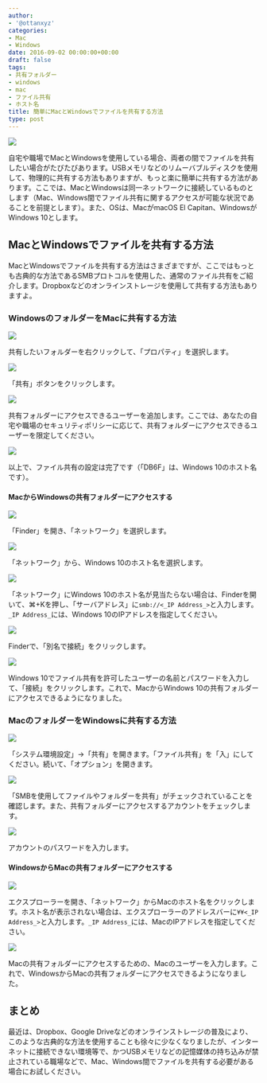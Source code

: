 ```yaml
---
author:
- '@ottanxyz'
categories:
- Mac
- Windows
date: 2016-09-02 00:00:00+00:00
draft: false
tags:
- 共有フォルダー
- windows
- mac
- ファイル共有
- ホスト名
title: 簡単にMacとWindowsでファイルを共有する方法
type: post
---
```


![](160902-57c97775ad172.jpg)






自宅や職場でMacとWindowsを使用している場合、両者の間でファイルを共有したい場合がたびたびあります。USBメモリなどのリムーバブルディスクを使用して、物理的に共有する方法もありますが、もっと楽に簡単に共有する方法があります。ここでは、MacとWindowsは同一ネットワークに接続しているものとします（Mac、Windows間でファイル共有に関するアクセスが可能な状況であることを前提とします）。また、OSは、MacがmacOS El Capitan、WindowsがWindows 10とします。





## MacとWindowsでファイルを共有する方法





MacとWindowsでファイルを共有する方法はさまざまですが、ここではもっとも古典的な方法であるSMBプロトコルを使用した、通常のファイル共有をご紹介します。Dropboxなどのオンラインストレージを使用して共有する方法もありますよ。





### WindowsのフォルダーをMacに共有する方法





![](160902-57c9777dce51c.png)






共有したいフォルダーを右クリックして、「プロパティ」を選択します。





![](160902-57c9778320436.png)






「共有」ボタンをクリックします。





![](160902-57c97787be3d2.png)






共有フォルダーにアクセスできるユーザーを追加します。ここでは、あなたの自宅や職場のセキュリティポリシーに応じて、共有フォルダーにアクセスできるユーザーを限定してください。





![](160902-57c9778f46e07.png)






以上で、ファイル共有の設定は完了です（「DB6F」は、Windows 10のホスト名です）。





#### MacからWindowsの共有フォルダーにアクセスする





![](160902-57c9779453962.png)






「Finder」を開き、「ネットワーク」を選択します。





![](160902-57c9779a3554b.png)






「ネットワーク」から、Windows 10のホスト名を選択します。





![](160902-57c97a277e66e.png)






「ネットワーク」にWindows 10のホスト名が見当たらない場合は、Finderを開いて、⌘+Kを押し、「サーバアドレス」に`smb://<_IP Address_>`と入力します。`_IP Address_`には、Windows 10のIPアドレスを指定してください。





![](160902-57c9779fcb01e.png)






Finderで、「別名で接続」をクリックします。





![](160902-57c977a4ea074.png)






Windows 10でファイル共有を許可したユーザーの名前とパスワードを入力して、「接続」をクリックします。これで、MacからWindows 10の共有フォルダーにアクセスできるようになりました。





### MacのフォルダーをWindowsに共有する方法





![](160902-57c977aaad02e.png)






「システム環境設定」→「共有」を開きます。「ファイル共有」を「入」にしてください。続いて、「オプション」を開きます。





![](160902-57c977b035a4a.png)






「SMBを使用してファイルやフォルダーを共有」がチェックされていることを確認します。また、共有フォルダーにアクセスするアカウントをチェックします。





![](160902-57c977b6c43de.png)






アカウントのパスワードを入力します。





#### WindowsからMacの共有フォルダーにアクセスする





![](160902-57c977be3820d.png)






エクスプローラーを開き、「ネットワーク」からMacのホスト名をクリックします。ホスト名が表示されない場合は、エクスプローラーのアドレスバーに`¥¥<_IP Address_>`と入力します。`_IP Address_`には、MacのIPアドレスを指定してください。





![](160902-57c977c3cf064.png)






Macの共有フォルダーにアクセスするための、Macのユーザーを入力します。これで、WindowsからMacの共有フォルダーにアクセスできるようになりました。





## まとめ





最近は、Dropbox、Google Driveなどのオンラインストレージの普及により、このような古典的な方法を使用することも徐々に少なくなりましたが、インターネットに接続できない環境等で、かつUSBメモリなどの記憶媒体の持ち込みが禁止されている職場などで、Mac、Windows間でファイルを共有する必要がある場合にお試しください。